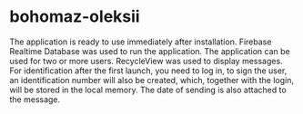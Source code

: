 # bohomaz-oleksii
The application is ready to use immediately after installation. Firebase Realtime Database was used to run the application. The application can be used for two or more users. RecycleView was used to display messages. For identification after the first launch, you need to log in, to sign the user, an identification number will also be created, which, together with the login, will be stored in the local memory. The date of sending is also attached to the message.
